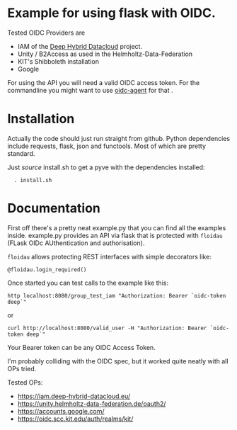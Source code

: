 # Example for using flask with OIDC.

Tested OIDC Providers are
- IAM of the [Deep Hybrid Datacloud](https://deep-hybrid-datacloud.eu) project.
- Unity / B2Access as used in the Helmholtz-Data-Federation
- KIT's Shibboleth installation
- Google


For using the API you will need a valid OIDC access token. For the
commandline you might want to use
[oidc-agent](https://github.com/indigo-dc/oidc-agent) for that .


# Installation

Actually the code should just run straight from github. Python
dependencies include requests, flask, json and functools. Most of which
are pretty standard.

Just *source* install.sh to get a pyve with the dependencies installed:

`  . install.sh`

# Documentation

First off there's a pretty neat example.py that you can find all the
examples inside. example.py provides an API via flask that is protected
with `floidau` (FLask OIDc AUthentication and authorisation).

`floidau` allows protecting REST interfaces with simple decorators like:
```
@floidau.login_required()
```

Once started you can test calls to the example like this:

```
http localhost:8080/group_test_iam "Authorization: Bearer `oidc-token deep`"
```
or
```
curl http://localhost:8080/valid_user -H "Authorization: Bearer `oidc-token deep`"
```


Your Bearer token can be any OIDC Access Token.

I'm probably colliding with the OIDC spec, but it worked quite neatly with
all OPs tried.

Tested OPs:
- https://iam.deep-hybrid-datacloud.eu/
- https://unity.helmholtz-data-federation.de/oauth2/
- https://accounts.google.com/
- https://oidc.scc.kit.edu/auth/realms/kit/


